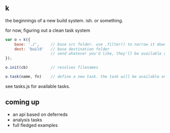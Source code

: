 k
-------

the beginnings of a new build system. ish. or something. 

for now, figuring out a clean task system

```js
var o = k({
	base: './',		// base src folder. use .filter() to narrow it down from here
	dest: 'build'	// base destination folder
					// send whatever you'd like, they'll be available on this.config
});

o.init(cb)			// resolves filenames

o.task(name, fn)	// define a new task. the task will be available on o. 
```
see tasks.js for available tasks.

coming up
---------
- an api based on deferreds
- analysis tasks
- full fledged examples